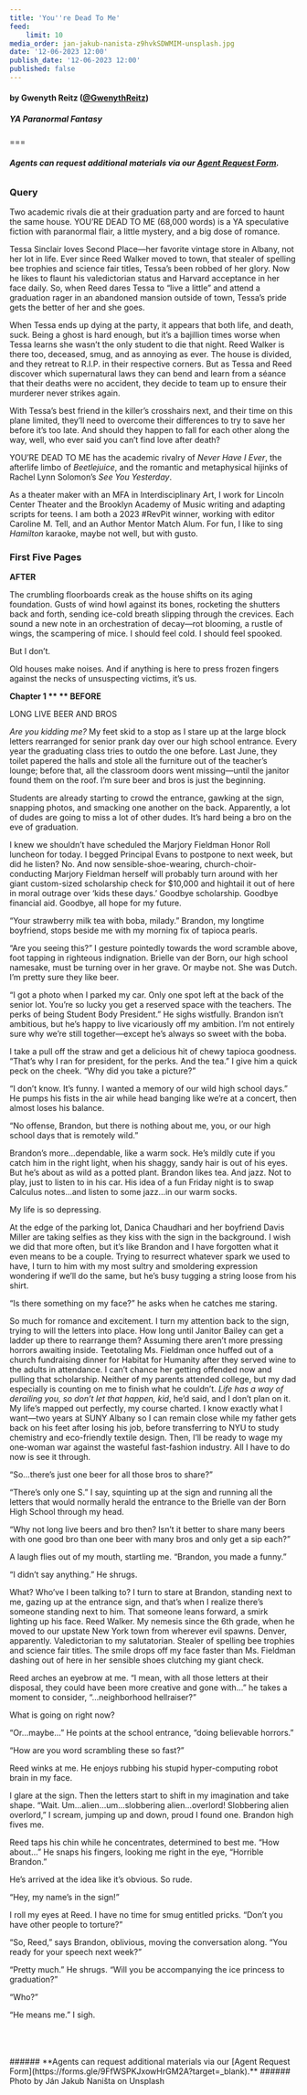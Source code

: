 ```yaml
---
title: 'You''re Dead To Me'
feed:
    limit: 10
media_order: jan-jakub-nanista-z9hvkSDWMIM-unsplash.jpg
date: '12-06-2023 12:00'
publish_date: '12-06-2023 12:00'
published: false
---
```


#### by Gwenyth Reitz ([@GwenythReitz](https://twitter.com/GwenythReitz?target=_blank))

##### YA Paranormal Fantasy

===

###### **Agents can request additional materials via our [Agent Request Form](https://forms.gle/9FfWSPKJxowHrGM2A?target=_blank).**

### Query

Two academic rivals die at their graduation party and are forced to haunt the same house. YOU’RE DEAD TO ME (68,000 words) is a YA speculative fiction with paranormal flair, a little mystery, and a big dose of romance.

Tessa Sinclair loves Second Place—her favorite vintage store in Albany, not her lot in life. Ever since Reed Walker moved to town, that stealer of spelling bee trophies and science fair titles, Tessa’s been robbed of her glory. Now he likes to flaunt his valedictorian status and Harvard acceptance in her face daily. So, when Reed dares Tessa to “live a little” and attend a graduation rager in an abandoned mansion outside of town, Tessa’s pride gets the better of her and she goes. 

When Tessa ends up dying at the party, it appears that both life, and death, suck. Being a ghost is hard enough, but it’s a bajillion times worse when Tessa learns she wasn’t the only student to die that night. Reed Walker is there too, deceased, smug, and as annoying as ever. The house is divided, and they retreat to R.I.P. in their respective corners. But as Tessa and Reed discover which supernatural laws they can bend and learn from a séance that their deaths were no accident, they decide to team up to ensure their murderer never strikes again. 

With Tessa’s best friend in the killer’s crosshairs next, and their time on this plane limited, they’ll need to overcome their differences to try to save her before it’s too late. And should they happen to fall for each other along the way, well, who ever said you can’t find love after death? 

YOU’RE DEAD TO ME has the academic rivalry of _Never Have I Ever_, the afterlife limbo of _Beetlejuice_, and the romantic and metaphysical hijinks of Rachel Lynn Solomon’s _See You Yesterday_. 

As a theater maker with an MFA in Interdisciplinary Art, I work for Lincoln Center Theater and the Brooklyn Academy of Music writing and adapting scripts for teens. I am both a 2023 #RevPit winner, working with editor Caroline M. Tell, and an Author Mentor Match Alum. For fun, I like to sing _Hamilton_ karaoke, maybe not well, but with gusto.

### First Five Pages

**AFTER**

The crumbling floorboards creak as the house shifts on its aging foundation. Gusts of wind howl against its bones, rocketing the shutters back and forth, sending ice-cold breath slipping through the crevices. Each sound a new note in an orchestration of decay—rot blooming, a rustle of wings, the scampering of mice. I should feel cold. I should feel spooked. 

But I don’t. 

Old houses make noises. And if anything is here to press frozen fingers against the necks of unsuspecting victims, it’s us. 

**Chapter 1 **
**
BEFORE**

LONG LIVE BEER AND BROS

_Are you kidding me?_ My feet skid to a stop as I stare up at the large block letters rearranged for senior prank day over our high school entrance. Every year the graduating class tries to outdo the one before. Last June, they toilet papered the halls and stole all the furniture out of the teacher’s lounge; before that, all the classroom doors went missing—until the janitor found them on the roof. I’m sure beer and bros is just the beginning.

Students are already starting to crowd the entrance, gawking at the sign, snapping photos, and smacking one another on the back. Apparently, a lot of dudes are going to miss a lot of other dudes. It’s hard being a bro on the eve of graduation. 

I knew we shouldn’t have scheduled the Marjory Fieldman Honor Roll luncheon for today. I begged Principal Evans to postpone to next week, but did he listen? No. And now sensible-shoe-wearing, church-choir-conducting Marjory Fieldman herself will probably turn around with her giant custom-sized scholarship check for $10,000 and hightail it out of here in moral outrage over ‘kids these days.’ Goodbye scholarship. Goodbye financial aid. Goodbye, all hope for my future. 

“Your strawberry milk tea with boba, milady.” Brandon, my longtime boyfriend, stops beside me with my morning fix of tapioca pearls. 

“Are you seeing this?” I gesture pointedly towards the word scramble above, foot tapping in righteous indignation. Brielle van der Born, our high school namesake, must be turning over in her grave. Or maybe not. She was Dutch. I’m pretty sure they like beer.  

“I got a photo when I parked my car. Only one spot left at the back of the senior lot. You’re so lucky you get a reserved space with the teachers. The perks of being Student Body President.” He sighs wistfully. Brandon isn’t ambitious, but he’s happy to live vicariously off my ambition. I’m not entirely sure why we’re still together—except he’s always so sweet with the boba.

I take a pull off the straw and get a delicious hit of chewy tapioca goodness. “That’s why I ran for president, for the perks. And the tea.” I give him a quick peck on the cheek. “Why did you take a picture?”

“I don’t know. It’s funny. I wanted a memory of our wild high school days.” He pumps his fists in the air while head banging like we’re at a concert, then almost loses his balance.  

“No offense, Brandon, but there is nothing about me, you, or our high school days that is remotely wild.” 

Brandon’s more…dependable, like a warm sock. He’s mildly cute if you catch him in the right light, when his shaggy, sandy hair is out of his eyes. But he’s about as wild as a potted plant. Brandon likes tea. And jazz. Not to play, just to listen to in his car. His idea of a fun Friday night is to swap Calculus notes…and listen to some jazz…in our warm socks. 

My life is so depressing. 

At the edge of the parking lot, Danica Chaudhari and her boyfriend Davis Miller are taking selfies as they kiss with the sign in the background. I wish we did that more often, but it’s like Brandon and I have forgotten what it even means to be a couple. Trying to resurrect whatever spark we used to have, I turn to him with my most sultry and smoldering expression wondering if we’ll do the same, but he’s busy tugging a string loose from his shirt.

“Is there something on my face?” he asks when he catches me staring. 

So much for romance and excitement. I turn my attention back to the sign, trying to will the letters into place. How long until Janitor Bailey can get a ladder up there to rearrange them? Assuming there aren’t more pressing horrors awaiting inside. Teetotaling Ms. Fieldman once huffed out of a church fundraising dinner for Habitat for Humanity after they served wine to the adults in attendance. I can’t chance her getting offended now and pulling that scholarship. Neither of my parents attended college, but my dad especially is counting on me to finish what he couldn’t. _Life has a way of derailing you, so don’t let that happen, kid_, he’d said, and I don’t plan on it. My life’s mapped out perfectly, my course charted. I know exactly what I want—two years at SUNY Albany so I can remain close while my father gets back on his feet after losing his job, before transferring to NYU to study chemistry and eco-friendly textile design. Then, I’ll be ready to wage my one-woman war against the wasteful fast-fashion industry. All I have to do now is see it through. 

“So...there’s just one beer for all those bros to share?”

“There’s only one S.” I say, squinting up at the sign and running all the letters that would normally herald the entrance to the Brielle van der Born High School through my head. 

“Why not long live beers and bro then? Isn’t it better to share many beers with one good bro than one beer with many bros and only get a sip each?”

A laugh flies out of my mouth, startling me. “Brandon, you made a funny.”

“I didn’t say anything.” He shrugs. 

What? Who’ve I been talking to? I turn to stare at Brandon, standing next to me, gazing up at the entrance sign, and that’s when I realize there’s someone standing next to him. That someone leans forward, a smirk lighting up his face. Reed Walker. My nemesis since the 6th grade, when he moved to our upstate New York town from wherever evil spawns. Denver, apparently. Valedictorian to my salutatorian. Stealer of spelling bee trophies and science fair titles. The smile drops off my face faster than Ms. Fieldman dashing out of here in her sensible shoes clutching my giant check. 

Reed arches an eyebrow at me. “I mean, with all those letters at their disposal, they could have been more creative and gone with...” he takes a moment to consider, “...neighborhood hellraiser?”

What is going on right now?

“Or...maybe...” He points at the school entrance, “doing believable horrors.” 

“How are you word scrambling these so fast?”

Reed winks at me. He enjoys rubbing his stupid hyper-computing robot brain in my face. 

I glare at the sign. Then the letters start to shift in my imagination and take shape. “Wait. Um...alien...um...slobbering alien...overlord! Slobbering alien overlord,” I scream, jumping up and down, proud I found one. Brandon high fives me. 

Reed taps his chin while he concentrates, determined to best me. “How about...” He snaps his fingers, looking me right in the eye, “Horrible Brandon.” 

He’s arrived at the idea like it’s obvious. So rude.

“Hey, my name’s in the sign!”  

I roll my eyes at Reed. I have no time for smug entitled pricks. “Don’t you have other people to torture?” 

“So, Reed,” says Brandon, oblivious, moving the conversation along. “You ready for your speech next week?” 

“Pretty much.” He shrugs. “Will you be accompanying the ice princess to graduation?”

“Who?”

“He means me.” I sigh.

</br>
</br>
</br>
###### **Agents can request additional materials via our [Agent Request Form](https://forms.gle/9FfWSPKJxowHrGM2A?target=_blank).**
###### Photo by Ján Jakub Naništa on Unsplash
